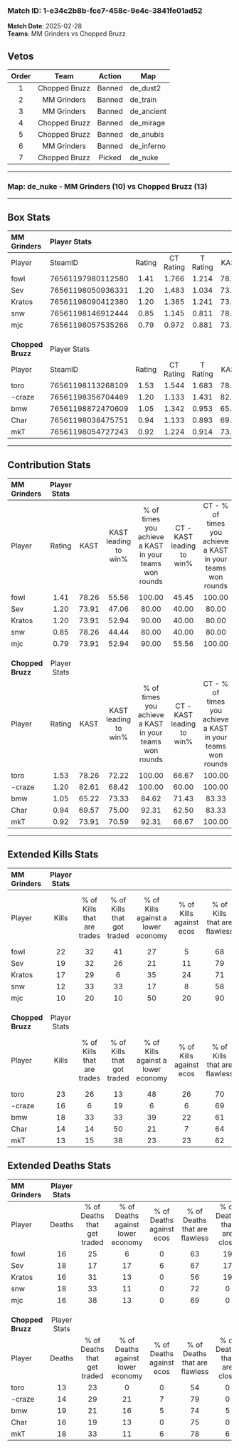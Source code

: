 ### Match ID: 1-e34c2b8b-fce7-458c-9e4c-3841fe01ad52  
**Match Date**: 2025-02-28  
**Teams**: MM Grinders vs Chopped Bruzz  

## Vetos  

| Order | Team | Action | Map |
| :---: | :--: | :----: | --- |
| 1 | Chopped Bruzz | Banned | de_dust2 |
| 2 | MM Grinders | Banned | de_train |
| 3 | MM Grinders | Banned | de_ancient |
| 4 | Chopped Bruzz | Banned | de_mirage |
| 5 | Chopped Bruzz | Banned | de_anubis |
| 6 | MM Grinders | Banned | de_inferno |
| 7 | Chopped Bruzz | Picked | de_nuke |

---  

### **Map**: de_nuke - MM Grinders (10) vs Chopped Bruzz (13)  
---  

## Box Stats  

| **MM Grinders**   | Player Stats      |        |           |          |       |       |       |         |        |      |     |
| :- | :- | :-: | :-: | :-: | :-: | :-: | :-: | :-: | :-: | :-: | :-: |
| Player            | SteamID           | Rating | CT Rating | T Rating | KAST  |  ADR  | Kills | Assists | Deaths | K/D  | HS% |
| fowl              | 76561197980112580 |  1.41  |   1.766   |  1.214   | 78.26 | 97.3  |  22   |    2    |   16   | 1.38 | 50  |
| Sev               | 76561198050936331 |  1.20  |   1.483   |  1.034   | 73.91 | 90.9  |  19   |    2    |   18   | 1.06 | 57  |
| Kratos            | 76561198090412380 |  1.20  |   1.385   |  1.241   | 73.91 | 94.0  |  17   |    7    |   16   | 1.06 | 47  |
| snw               | 76561198146912444 |  0.85  |   1.145   |  0.811   | 78.26 | 51.7  |  12   |    3    |   18   | 0.67 | 66  |
| mjc               | 76561198057535266 |  0.79  |   0.972   |  0.881   | 73.91 | 50.6  |  10   |    5    |   16   | 0.63 | 50  |
|                   |                   |        |           |          |       |       |       |         |        |      |     |
|                   |                   |        |           |          |       |       |       |         |        |      |     |
|                   |                   |        |           |          |       |       |       |         |        |      |     |
| **Chopped Bruzz** | Player Stats      |        |           |          |       |       |       |         |        |      |     |
| Player            | SteamID           | Rating | CT Rating | T Rating | KAST  |  ADR  | Kills | Assists | Deaths | K/D  | HS% |
| toro              | 76561198113268109 |  1.53  |   1.544   |  1.683   | 78.26 | 100.2 |  23   |    2    |   13   | 1.77 | 60  |
| -craze            | 76561198356704469 |  1.20  |   1.133   |  1.431   | 82.61 | 73.9  |  16   |    4    |   14   | 1.14 | 62  |
| bmw               | 76561198872470609 |  1.05  |   1.342   |  0.953   | 65.22 | 77.1  |  18   |    6    |   19   | 0.95 | 27  |
| Char              | 76561198038475751 |  0.94  |   1.133   |  0.893   | 69.57 | 66.7  |  14   |    0    |   16   | 0.88 | 57  |
| mkT               | 76561198054727243 |  0.92  |   1.224   |  0.914   | 73.91 | 72.0  |  13   |    4    |   18   | 0.72 | 30  |
---  

## Contribution Stats  

| **MM Grinders**   | Player Stats |       |                      |                                                        |                           |                                                             |                          |                                                            |
| :- | :-: | :-: | :-: | :-: | :-: | :-: | :-: | :-: |
| Player            |    Rating    | KAST  | KAST leading to win% | % of times you achieve a KAST in your teams won rounds | CT - KAST leading to win% | CT - % of times you achieve a KAST in your teams won rounds | T - KAST leading to win% | T - % of times you achieve a KAST in your teams won rounds |
| fowl              |     1.41     | 78.26 |        55.56         |                         100.00                         |           45.45           |                           100.00                            |          71.43           |                           100.00                           |
| Sev               |     1.20     | 73.91 |        47.06         |                         80.00                          |           40.00           |                            80.00                            |          57.14           |                           80.00                            |
| Kratos            |     1.20     | 73.91 |        52.94         |                         90.00                          |           40.00           |                            80.00                            |          71.43           |                           100.00                           |
| snw               |     0.85     | 78.26 |        44.44         |                         80.00                          |           40.00           |                            80.00                            |          50.00           |                           80.00                            |
| mjc               |     0.79     | 73.91 |        52.94         |                         90.00                          |           55.56           |                           100.00                            |          50.00           |                           80.00                            |
|                   |              |       |                      |                                                        |                           |                                                             |                          |                                                            |
|                   |              |       |                      |                                                        |                           |                                                             |                          |                                                            |
|                   |              |       |                      |                                                        |                           |                                                             |                          |                                                            |
| **Chopped Bruzz** | Player Stats |       |                      |                                                        |                           |                                                             |                          |                                                            |
| Player            |    Rating    | KAST  | KAST leading to win% | % of times you achieve a KAST in your teams won rounds | CT - KAST leading to win% | CT - % of times you achieve a KAST in your teams won rounds | T - KAST leading to win% | T - % of times you achieve a KAST in your teams won rounds |
| toro              |     1.53     | 78.26 |        72.22         |                         100.00                         |           66.67           |                           100.00                            |          77.78           |                           100.00                           |
| -craze            |     1.20     | 82.61 |        68.42         |                         100.00                         |           60.00           |                           100.00                            |          77.78           |                           100.00                           |
| bmw               |     1.05     | 65.22 |        73.33         |                         84.62                          |           71.43           |                            83.33                            |          75.00           |                           85.71                            |
| Char              |     0.94     | 69.57 |        75.00         |                         92.31                          |           62.50           |                            83.33                            |          87.50           |                           100.00                           |
| mkT               |     0.92     | 73.91 |        70.59         |                         92.31                          |           66.67           |                           100.00                            |          75.00           |                           85.71                            |
---  

## Extended Kills Stats  

| **MM Grinders**   | Player Stats |                            |                            |                                    |                         |                              |                                 |                                       |                    |           |
| :- | :-: | :-: | :-: | :-: | :-: | :-: | :-: | :-: | :-: | :-: |
| Player            |    Kills     | % of Kills that are trades | % of Kills that got traded | % of Kills against a lower economy | % of Kills against ecos | % of Kills that are flawless | % of Kills that are close duels | % of Kills that are assisted by flash | Pistol Round Kills | AWP Kills |
| fowl              |      22      |             32             |             41             |                 27                 |            5            |              68              |                0                |                   0                   |         0          |     3     |
| Sev               |      19      |             32             |             26             |                 21                 |           11            |              79              |                0                |                   5                   |         0          |     1     |
| Kratos            |      17      |             29             |             6              |                 35                 |           24            |              71              |                0                |                   0                   |         4          |     0     |
| snw               |      12      |             33             |             33             |                 17                 |            8            |              58              |               17                |                   0                   |         0          |     2     |
| mjc               |      10      |             20             |             10             |                 50                 |           20            |              90              |                0                |                   0                   |         0          |     2     |
|                   |              |                            |                            |                                    |                         |                              |                                 |                                       |                    |           |
|                   |              |                            |                            |                                    |                         |                              |                                 |                                       |                    |           |
|                   |              |                            |                            |                                    |                         |                              |                                 |                                       |                    |           |
| **Chopped Bruzz** | Player Stats |                            |                            |                                    |                         |                              |                                 |                                       |                    |           |
| Player            |    Kills     | % of Kills that are trades | % of Kills that got traded | % of Kills against a lower economy | % of Kills against ecos | % of Kills that are flawless | % of Kills that are close duels | % of Kills that are assisted by flash | Pistol Round Kills | AWP Kills |
| toro              |      23      |             26             |             13             |                 48                 |           26            |              70              |                9                |                   0                   |         0          |     2     |
| -craze            |      16      |             6              |             19             |                 6                  |            6            |              69              |               13                |                   0                   |         0          |     1     |
| bmw               |      18      |             33             |             33             |                 39                 |           22            |              61              |               17                |                   0                   |         3          |     2     |
| Char              |      14      |             14             |             50             |                 21                 |            7            |              64              |                7                |                   7                   |         0          |     2     |
| mkT               |      13      |             15             |             38             |                 23                 |           23            |              62              |                8                |                   0                   |         1          |     3     |
## Extended Deaths Stats  

| **MM Grinders**   | Player Stats |                             |                                   |                          |                               |                            |                           |               |
| :- | :-: | :-: | :-: | :-: | :-: | :-: | :-: | :-: |
| Player            |    Deaths    | % of Deaths that get traded | % of Deaths against lower economy | % of Deaths against ecos | % of Deaths that are flawless | % of Deaths that are close | % of Deaths while blinded | Deaths to AWP |
| fowl              |      16      |             25              |                 6                 |            0             |              63               |             19             |             0             |       1       |
| Sev               |      18      |             17              |                17                 |            6             |              67               |             17             |             0             |       1       |
| Kratos            |      16      |             31              |                13                 |            0             |              56               |             19             |             0             |       0       |
| snw               |      18      |             33              |                11                 |            0             |              72               |             0              |             0             |       1       |
| mjc               |      16      |             38              |                13                 |            0             |              69               |             0              |             6             |       1       |
|                   |              |                             |                                   |                          |                               |                            |                           |               |
|                   |              |                             |                                   |                          |                               |                            |                           |               |
|                   |              |                             |                                   |                          |                               |                            |                           |               |
| **Chopped Bruzz** | Player Stats |                             |                                   |                          |                               |                            |                           |               |
| Player            |    Deaths    | % of Deaths that get traded | % of Deaths against lower economy | % of Deaths against ecos | % of Deaths that are flawless | % of Deaths that are close | % of Deaths while blinded | Deaths to AWP |
| toro              |      13      |             23              |                 0                 |            0             |              54               |             0              |             0             |       0       |
| -craze            |      14      |             29              |                21                 |            7             |              79               |             0              |             0             |       0       |
| bmw               |      19      |             21              |                16                 |            5             |              74               |             5              |             5             |       1       |
| Char              |      16      |             19              |                13                 |            0             |              75               |             0              |             0             |       2       |
| mkT               |      18      |             33              |                11                 |            6             |              78               |             6              |             0             |       1       |
